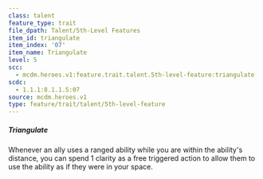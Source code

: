 ```yaml
---
class: talent
feature_type: trait
file_dpath: Talent/5th-Level Features
item_id: triangulate
item_index: '07'
item_name: Triangulate
level: 5
scc:
  - mcdm.heroes.v1:feature.trait.talent.5th-level-feature:triangulate
scdc:
  - 1.1.1:8.1.1.5:07
source: mcdm.heroes.v1
type: feature/trait/talent/5th-level-feature
---
```


##### Triangulate

Whenever an ally uses a ranged ability while you are within the ability's distance, you can spend 1 clarity as a free triggered action to allow them to use the ability as if they were in your space.

